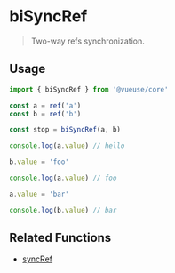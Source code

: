 # biSyncRef

> Two-way refs synchronization.

## Usage

```ts
import { biSyncRef } from '@vueuse/core'

const a = ref('a')
const b = ref('b')

const stop = biSyncRef(a, b)

console.log(a.value) // hello

b.value = 'foo'

console.log(a.value) // foo

a.value = 'bar'

console.log(b.value) // bar
```

## Related Functions

- [syncRef](https://vueuse.js.org/?path=/story/utilities--syncref)
